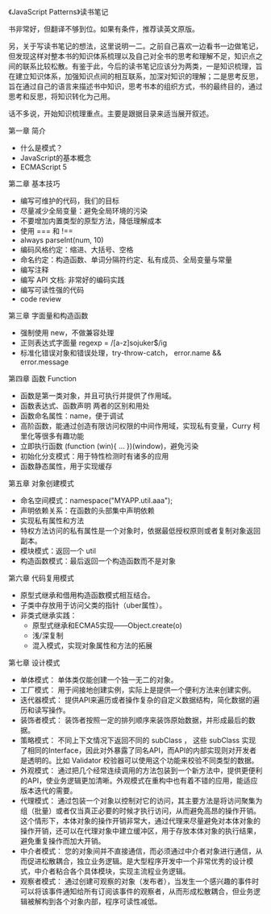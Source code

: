 《JavaScript Patterns》读书笔记

书非常好，但翻译不够到位。如果有条件，推荐读英文原版。

另，关于写读书笔记的想法，这里说明一二。之前自己喜欢一边看书一边做笔记，但发现这样对整本书的知识体系梳理以及自己对全书的思考和理解不足，知识点之间的联系比较松散。有鉴于此，今后的读书笔记应该分为两类，一是知识梳理，旨在建立知识体系，加强知识点间的相互联系，加深对知识的理解；二是思考反思，旨在通过自己的语言来描述书中知识，思考书本的组织方式，书的最终目的，通过思考和反思，将知识转化为己用。

话不多说，开始知识梳理重点。主要是跟据目录来适当展开叙述。

第一章 简介

- 什么是模式？
- JavaScript的基本概念
- ECMAScript 5

第二章 基本技巧

- 编写可维护的代码，我们的目标
- 尽量减少全局变量：避免全局环境的污染
- 不要增加内置类型的原型方法，降低理解成本
- 使用 === 和 !==
- always parseInt(num, 10)
- 编码风格约定：缩进、大括号、空格
- 命名约定：构造函数、单词分隔符约定、私有成员、全局变量与常量
- 编写注释
- 编写 API 文档: 非常好的编码实践
- 编写可读性强的代码
- code review

第三章 字面量和构造函数

- 强制使用 new，不做兼容处理
- 正则表达式字面量 regexp = /[a-z]sojuker$/ig
- 标准化错误对象和错误处理，try-throw-catch， error.name && error.message

第四章 函数 Function

- 函数是第一类对象，并且可执行并提供了作用域。
- 函数表达式、函数声明 两者的区别和用处
- 函数命名属性：name，便于调试
- 高阶函数，能通过创造有限访问权限的中间作用域，实现私有变量，Curry 柯里化等很多有趣功能
- 立即执行函数 (function (win){ ... })(window)，避免污染
- 初始化分支模式：用于特性检测时有诸多的应用
- 函数静态属性，用于实现缓存

第五章 对象创建模式

- 命名空间模式：namespace("MYAPP.util.aaa");
- 声明依赖关系：在函数的头部集中声明依赖
- 实现私有属性和方法
- 特权方法访问的私有属性是一个对象时，依据最低授权原则或者复制对象返回副本。
- 模块模式：返回一个 util
- 构造函数模式：最后返回一个构造函数而不是对象

第六章 代码复用模式

- 原型式继承和借用构造函数模式相互结合。
- 子类中存放用于访问父类的指针（uber属性）。
- 非类式继承实践：
    - 原型式继承和ECMA5实现——Object.create(o)
    - 浅/深复制
    - 混入模式，实现对象属性和方法的拓展

第七章 设计模式

- 单体模式： 单体类仅能创建一个独一无二的对象。
- 工厂模式： 用于间接地创建实例，实际上是提供一个便利方法来创建实例。
- 迭代器模式： 提供API来遍历或者操作复杂的自定义数据结构，简化数据的遍历和读写操作。
- 装饰者模式： 装饰者按照一定的排列顺序来装饰原始数据，并形成最后的数据。
- 策略模式： 不同上下文情况下返回不同的 subClass ， 这些 subClass 实现了相同的Interface，因此对外暴露了同名API，而API的内部实现则对开发者是透明的。比如 Validator 校验器可以使用这个功能来校验不同类型的数据。
- 外观模式： 通过把几个经常连续调用的方法包装到一个新方法中，提供更便利的API，使业务逻辑更加清晰。外观模式在重构中也有着不错的应用，能适应版本迭代的需要。
- 代理模式： 通过包装一个对象以控制对它的访问，其主要方法是将访问聚集为组（批量）或者仅当真正必要的时候才执行访问，从而避免高昂的操作开销。这个情形下，本体对象的操作开销非常大，通过代理来尽量避免对本体对象的操作开销，还可以在代理对象中建立缓冲区，用于存放本体对象的执行结果，避免重复操作而加大开销。
- 中介者模式： 您的对象间并不直接通信，而必须通过中介者对象进行通信，从而促进松散耦合，独立业务逻辑。是大型程序开发中一个非常优秀的设计模式，中介者粘合各个具体模块，实现主流程业务逻辑。
- 观察者模式： 通过创建可观察的对象（发布者），当发生一个感兴趣的事件时可以将该事件通知给所有订阅该事件的观察者，从而形成松散耦合，但业务逻辑被解构到各个对象内部，程序可读性减低。